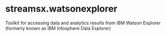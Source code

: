 # streamsx.watsonexplorer
Toolkit for accessing data and analytics results from IBM Watson Explorer (formerly known as IBM Infosphere Data Explorer)
